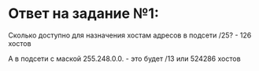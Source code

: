 # Ответ на задание №1:

Сколько доступно для назначения хостам адресов в подсети /25? - 126 хостов

А в подсети с маской 255.248.0.0. - это будет /13 или 524286 хостов


